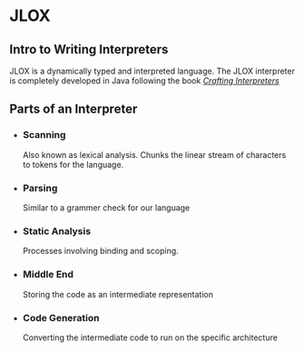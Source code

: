 # JLOX #

## Intro to Writing Interpreters

JLOX is a dynamically typed and interpreted language.
The JLOX interpreter is completely developed in Java following the book [*Crafting Interpreters*](https://craftinginterpreters.com/)


## Parts of an Interpreter ##

* ### Scanning
    Also known as lexical analysis. Chunks the linear stream of characters to tokens for the language.
* ### Parsing
    Similar to a grammer check for our language
* ### Static Analysis
    Processes involving binding and scoping.

* ### Middle End
    Storing the code as an intermediate representation
* ### Code Generation
    Converting the intermediate code to run on the specific architecture

